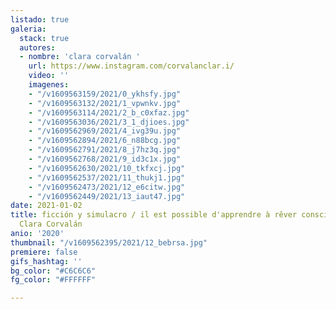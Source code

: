 ```yaml
---
listado: true
galeria:
  stack: true
  autores:
  - nombre: 'clara corvalán '
    url: https://www.instagram.com/corvalanclar.i/
    video: ''
    imagenes:
    - "/v1609563159/2021/0_ykhsfy.jpg"
    - "/v1609563132/2021/1_vpwnkv.jpg"
    - "/v1609563114/2021/2_b_c0xfaz.jpg"
    - "/v1609563036/2021/3_1_djioes.jpg"
    - "/v1609562969/2021/4_ivg39u.jpg"
    - "/v1609562894/2021/6_n88bcg.jpg"
    - "/v1609562791/2021/8_j7hz3q.jpg"
    - "/v1609562768/2021/9_id3c1x.jpg"
    - "/v1609562630/2021/10_tkfxcj.jpg"
    - "/v1609562537/2021/11_thukj1.jpg"
    - "/v1609562473/2021/12_e6citw.jpg"
    - "/v1609562449/2021/13_iaut47.jpg"
date: 2021-01-02
title: ficción y simulacro / il est possible d'apprendre à rêver consciemment por
  Clara Corvalán
anio: '2020'
thumbnail: "/v1609562395/2021/12_bebrsa.jpg"
premiere: false
gifs_hashtag: ''
bg_color: "#C6C6C6"
fg_color: "#FFFFFF"

---
```

